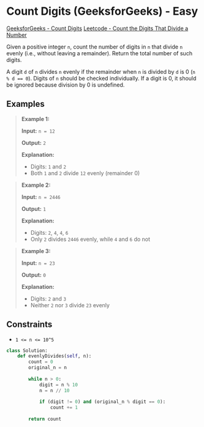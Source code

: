 # Count Digits (GeeksforGeeks) - Easy

[GeeksforGeeks - Count Digits](https://www.geeksforgeeks.org/problems/count-digits5716/)
[Leetcode - Count the Digits That Divide a Number](https://leetcode.com/problems/count-the-digits-that-divide-a-number/description/)

Given a positive integer `n`, count the number of digits in `n` that divide `n` evenly (i.e., without leaving a remainder). Return the total number of such digits.

A digit `d` of `n` divides `n` evenly if the remainder when `n` is divided by `d` is 0 (`n % d == 0`).
Digits of `n` should be checked individually. If a digit is 0, it should be ignored because division by 0 is undefined.

## Examples

> **Example 1:**
>
> **Input:** `n = 12`
>
> **Output:** `2`
>
> **Explanation:**
>
> - Digits: `1` and `2`
> - Both `1` and `2` divide `12` evenly (remainder 0)

> **Example 2:**
>
> **Input:** `n = 2446`
>
> **Output:** `1`
>
> **Explanation:**
>
> - Digits: `2`, `4`, `4`, `6`
> - Only `2` divides `2446` evenly, while `4` and `6` do not

> **Example 3:**
>
> **Input:** `n = 23`
>
> **Output:** `0`
>
> **Explanation:**
>
> - Digits: `2` and `3`
> - Neither `2` nor `3` divide `23` evenly

## Constraints

- `1 <= n <= 10^5`

```python
class Solution:
    def evenlyDivides(self, n):
        count = 0
        original_n = n
        
        while n > 0:
            digit = n % 10
            n = n // 10
            
            if (digit != 0) and (original_n % digit == 0):
                count += 1
                
        return count
```
